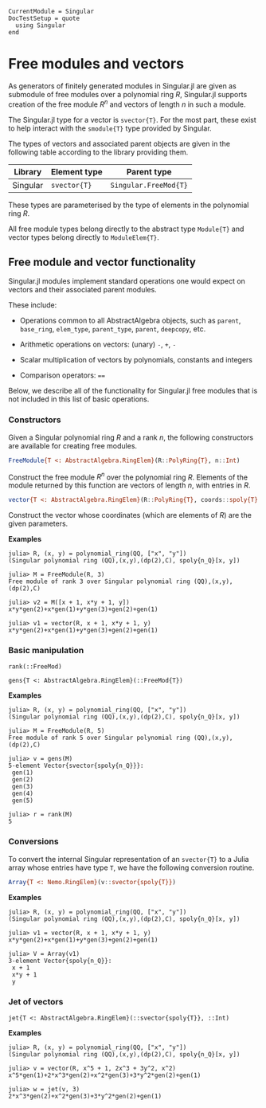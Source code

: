 ```@meta
CurrentModule = Singular
DocTestSetup = quote
  using Singular
end
```

# Free modules and vectors

As generators of finitely generated modules in Singular.jl are given as submodule of
free modules over a polynomial ring $R$, Singular.jl supports creation of the free
module $R^n$ and vectors of length $n$ in such a module.

The Singular.jl type for a vector is `svector{T}`. For the most part, these exist to
help interact with the `smodule{T}` type provided by Singular.

The types of vectors and associated parent objects are given in the following table
according to the library providing them.

 Library        | Element type    | Parent type
----------------|-----------------|--------------------------
Singular        | `svector{T}`    | `Singular.FreeMod{T}`

These types are parameterised by the type of elements in the polynomial ring $R$.

All free module types belong directly to the abstract type `Module{T}` and vector types
belong directly to `ModuleElem{T}`.

## Free module and vector functionality

Singular.jl modules implement standard operations one would expect on vectors and their
associated parent modules.

These include:

 * Operations common to all AbstractAlgebra objects, such as `parent`, `base_ring`,
   `elem_type`, `parent_type`, `parent`, `deepcopy`, etc.

 * Arithmetic operations on vectors: (unary) `-`, `+`, `-`

 * Scalar multiplication of vectors by polynomials, constants and integers

 * Comparison operators: `==`

Below, we describe all of the functionality for Singular.jl free modules that is not
included in this list of basic operations.

### Constructors

Given a Singular polynomial ring $R$ and a rank $n$, the following constructors are
available for creating free modules.

```julia
FreeModule{T <: AbstractAlgebra.RingElem}(R::PolyRing{T}, n::Int)
```

Construct the free module $R^n$ over the polynomial ring $R$. Elements of the module
returned by this function are vectors of length $n$, with entries in $R$.

```julia
vector{T <: AbstractAlgebra.RingElem}(R::PolyRing{T}, coords::spoly{T}...)
```

Construct the vector whose coordinates (which are elements of $R$) are the given
parameters.

**Examples**

```jldoctest
julia> R, (x, y) = polynomial_ring(QQ, ["x", "y"])
(Singular polynomial ring (QQ),(x,y),(dp(2),C), spoly{n_Q}[x, y])

julia> M = FreeModule(R, 3)
Free module of rank 3 over Singular polynomial ring (QQ),(x,y),(dp(2),C)

julia> v2 = M([x + 1, x*y + 1, y])
x*y*gen(2)+x*gen(1)+y*gen(3)+gen(2)+gen(1)

julia> v1 = vector(R, x + 1, x*y + 1, y)
x*y*gen(2)+x*gen(1)+y*gen(3)+gen(2)+gen(1)
```

### Basic manipulation


```@docs
rank(::FreeMod)
```

```@docs
gens{T <: AbstractAlgebra.RingElem}(::FreeMod{T})
```

**Examples**

```jldoctest
julia> R, (x, y) = polynomial_ring(QQ, ["x", "y"])
(Singular polynomial ring (QQ),(x,y),(dp(2),C), spoly{n_Q}[x, y])

julia> M = FreeModule(R, 5)
Free module of rank 5 over Singular polynomial ring (QQ),(x,y),(dp(2),C)

julia> v = gens(M)
5-element Vector{svector{spoly{n_Q}}}:
 gen(1)
 gen(2)
 gen(3)
 gen(4)
 gen(5)

julia> r = rank(M)
5
```

### Conversions

To convert the internal Singular representation of an `svector{T}` to a Julia array
whose entries have type `T`, we have the following conversion routine.

```julia
Array{T <: Nemo.RingElem}(v::svector{spoly{T}})
```

**Examples**

```jldoctest
julia> R, (x, y) = polynomial_ring(QQ, ["x", "y"])
(Singular polynomial ring (QQ),(x,y),(dp(2),C), spoly{n_Q}[x, y])

julia> v1 = vector(R, x + 1, x*y + 1, y)
x*y*gen(2)+x*gen(1)+y*gen(3)+gen(2)+gen(1)

julia> V = Array(v1)
3-element Vector{spoly{n_Q}}:
 x + 1
 x*y + 1
 y
```

### Jet of vectors

```@docs
jet{T <: AbstractAlgebra.RingElem}(::svector{spoly{T}}, ::Int)
```

**Examples**

```jldoctest
julia> R, (x, y) = polynomial_ring(QQ, ["x", "y"])
(Singular polynomial ring (QQ),(x,y),(dp(2),C), spoly{n_Q}[x, y])

julia> v = vector(R, x^5 + 1, 2x^3 + 3y^2, x^2)
x^5*gen(1)+2*x^3*gen(2)+x^2*gen(3)+3*y^2*gen(2)+gen(1)

julia> w = jet(v, 3)
2*x^3*gen(2)+x^2*gen(3)+3*y^2*gen(2)+gen(1)
```
